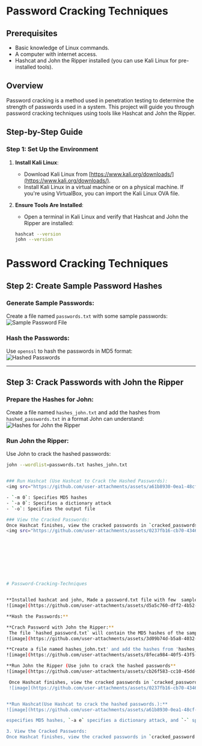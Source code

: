 # Password Cracking Techniques

## Prerequisites
- Basic knowledge of Linux commands.
- A computer with internet access.
- Hashcat and John the Ripper installed (you can use Kali Linux for pre-installed tools).

## Overview
Password cracking is a method used in penetration testing to determine the strength of passwords used in a system. This project will guide you through password cracking techniques using tools like Hashcat and John the Ripper.

## Step-by-Step Guide

### Step 1: Set Up the Environment
1. **Install Kali Linux**:
   - Download Kali Linux from [https://www.kali.org/downloads/](https://www.kali.org/downloads/).
   - Install Kali Linux in a virtual machine or on a physical machine. If you're using VirtualBox, you can import the Kali Linux OVA file.

2. **Ensure Tools Are Installed**:
   - Open a terminal in Kali Linux and verify that Hashcat and John the Ripper are installed:
   ```bash
   hashcat --version
   john --version

# Password Cracking Techniques

## Step 2: Create Sample Password Hashes

### Generate Sample Passwords:
Create a file named `passwords.txt` with some sample passwords:  
<img src="https://github.com/user-attachments/assets/d5a5c760-dff2-4b52-b705-e77d1d6bfd8b" alt="Sample Password File">

### Hash the Passwords:
Use `openssl` to hash the passwords in MD5 format:  
<img src="https://github.com/user-attachments/assets/3d09b74d-b5a8-4032-bb0c-17e38bd9ab7e" alt="Hashed Passwords">

---

## Step 3: Crack Passwords with John the Ripper

### Prepare the Hashes for John:
Create a file named `hashes_john.txt` and add the hashes from `hashed_passwords.txt` in a format John can understand:  
<img src="https://github.com/user-attachments/assets/8feca984-40f5-43f5-9159-940b94c7ba46" alt="Hashes for John the Ripper">

### Run John the Ripper:
Use John to crack the hashed passwords:
```bash
john --wordlist=passwords.txt hashes_john.txt


### Run Hashcat (Use Hashcat to Crack the Hashed Passwords):
<img src="https://github.com/user-attachments/assets/a61b8930-0ea1-48cf-aae0-743f8dad3774" alt="Hashcat Output">  

- `-m 0`: Specifies MD5 hashes  
- `-a 0`: Specifies a dictionary attack  
- `-o`: Specifies the output file  

### View the Cracked Passwords:
Once Hashcat finishes, view the cracked passwords in `cracked_passwords.txt`:  
<img src="https://github.com/user-attachments/assets/0237fb16-cb70-4346-b116-c3e5f2e190cd" alt="Cracked Passwords by Hashcat">









# Password-Cracking-Techniques


**Installed hashcat and john, Made a password.txt file with few  sample passwords:
![image](https://github.com/user-attachments/assets/d5a5c760-dff2-4b52-b705-e77d1d6bfd8b)

**Hash the Passwords:**

**Crach Password with John the Ripper:**
 The file `hashed_password.txt` will contain the MD5 hashes of the sample passwords.
![image](https://github.com/user-attachments/assets/3d09b74d-b5a8-4032-bb0c-17e38bd9ab7e)

**Create a file named hashes_john.txt' and add the hashes from 'hashes_password.txt in a format john can understand**
![image](https://github.com/user-attachments/assets/8feca984-40f5-43f5-9159-940b94c7ba46)

**Run John the Ripper (Use john to crack the hashed passwords**
![image](https://github.com/user-attachments/assets/cb26f583-cc10-45dd-a919-1b993d889b0a)

 Once Hashcat finishes, view the cracked passwords in `cracked_passwords.txt".
 ![image](https://github.com/user-attachments/assets/0237fb16-cb70-4346-b116-c3e5f2e190cd)


**Run Hashcat(Use Hashcat to crack the hashed passwords.):**
![image](https://github.com/user-attachments/assets/a61b8930-0ea1-48cf-aae0-743f8dad3774)

especifies MD5 hashes, `-a e` specifies a dictionary attack, and `-` specifies the output file.

3. View the Cracked Passwords:
Once Hashcat finishes, view the cracked passwords in `cracked_password.txt`.



